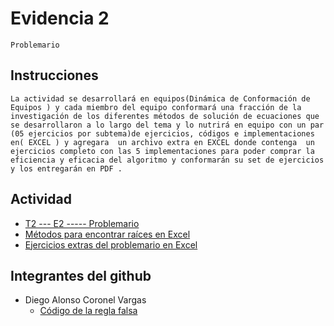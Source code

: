 # Evidencia 2
    Problemario

## Instrucciones
    La actividad se desarrollará en equipos(Dinámica de Conformación de Equipos ) y cada miembro del equipo conformará una fracción de la investigación de los diferentes métodos de solución de ecuaciones que se desarrollaron a lo largo del tema y lo nutrirá en equipo con un par (05 ejercicios por subtema)de ejercicios, códigos e implementaciones en( EXCEL ) y agregara  un archivo extra en EXCEL donde contenga  un ejercicios completo con las 5 implementaciones para poder comprar la eficiencia y eficacia del algoritmo y conformarán su set de ejercicios y los entregarán en PDF .

## Actividad
- [T2 ---  E2   -----  Problemario](/Tema%202/Evidencia%202/T2%20---%20%20E2%20%20%20-----%20%20Problemario.pdf)
- [Métodos para encontrar raíces en Excel](/Tema%202/Evidencia%202/Métodos%20para%20encontrar%20raices.xlsx)
- [Ejercicios extras del problemario en Excel](/Tema%202/Evidencia%202/Ejercicio%20extra%20-%20comparación%20de%20métodos.xlsx)


## Integrantes del github
- Diego Alonso Coronel Vargas
    - [Código de la regla falsa](/Tema%202/Evidencia%202/Codigo_regla_falsa.py)